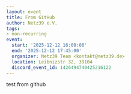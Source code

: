 ```yaml
---
layout: event
title: From GitHub
author: Netz39 e.V.
tags:
- non-recurring
event:
  start: '2025-12-12 16:00:00'
  end: '2025-12-12 17:45:00'
  organizer: Netz39 Team <kontakt@netz39.de>
  location: Leibnizstr 32, 39104
  discord_event_id: 1426494740425216122
---
```

test from github